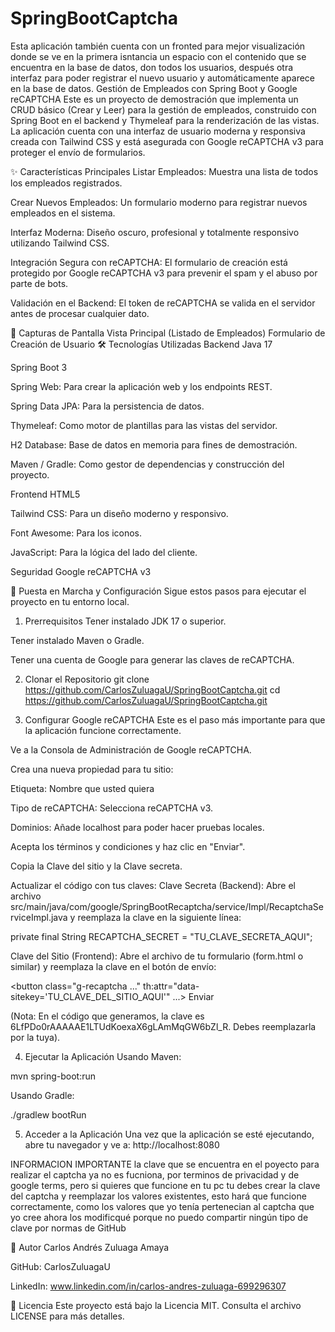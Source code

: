 # SpringBootCaptcha
Esta aplicación también cuenta con un fronted para mejor visualización donde se ve en la primera isntancia un espacio con el contenido que se encuentra en la base de datos, don todos los usuarios, después otra interfaz para poder registrar el nuevo usuario y automáticamente aparece en la base de datos.
Gestión de Empleados con Spring Boot y Google reCAPTCHA
Este es un proyecto de demostración que implementa un CRUD básico (Crear y Leer) para la gestión de empleados, construido con Spring Boot en el backend y Thymeleaf para la renderización de las vistas. La aplicación cuenta con una interfaz de usuario moderna y responsiva creada con Tailwind CSS y está asegurada con Google reCAPTCHA v3 para proteger el envío de formularios.

✨ Características Principales
Listar Empleados: Muestra una lista de todos los empleados registrados.

Crear Nuevos Empleados: Un formulario moderno para registrar nuevos empleados en el sistema.

Interfaz Moderna: Diseño oscuro, profesional y totalmente responsivo utilizando Tailwind CSS.

Integración Segura con reCAPTCHA: El formulario de creación está protegido por Google reCAPTCHA v3 para prevenir el spam y el abuso por parte de bots.

Validación en el Backend: El token de reCAPTCHA se valida en el servidor antes de procesar cualquier dato.

📸 Capturas de Pantalla
Vista Principal (Listado de Empleados)
Formulario de Creación de Usuario
🛠️ Tecnologías Utilizadas
Backend
Java 17

Spring Boot 3

Spring Web: Para crear la aplicación web y los endpoints REST.

Spring Data JPA: Para la persistencia de datos.

Thymeleaf: Como motor de plantillas para las vistas del servidor.

H2 Database: Base de datos en memoria para fines de demostración.

Maven / Gradle: Como gestor de dependencias y construcción del proyecto.

Frontend
HTML5

Tailwind CSS: Para un diseño moderno y responsivo.

Font Awesome: Para los iconos.

JavaScript: Para la lógica del lado del cliente.

Seguridad
Google reCAPTCHA v3

🚀 Puesta en Marcha y Configuración
Sigue estos pasos para ejecutar el proyecto en tu entorno local.

1. Prerrequisitos
Tener instalado JDK 17 o superior.

Tener instalado Maven o Gradle.

Tener una cuenta de Google para generar las claves de reCAPTCHA.

2. Clonar el Repositorio
git clone https://github.com/CarlosZuluagaU/SpringBootCaptcha.git
cd https://github.com/CarlosZuluagaU/SpringBootCaptcha.git

3. Configurar Google reCAPTCHA
Este es el paso más importante para que la aplicación funcione correctamente.

Ve a la Consola de Administración de Google reCAPTCHA.

Crea una nueva propiedad para tu sitio:

Etiqueta: Nombre que usted quiera

Tipo de reCAPTCHA: Selecciona reCAPTCHA v3.

Dominios: Añade localhost para poder hacer pruebas locales.

Acepta los términos y condiciones y haz clic en "Enviar".

Copia la Clave del sitio y la Clave secreta.

Actualizar el código con tus claves:
Clave Secreta (Backend):
Abre el archivo src/main/java/com/google/SpringBootRecaptcha/service/Impl/RecaptchaServiceImpl.java y reemplaza la clave en la siguiente línea:

private final String RECAPTCHA_SECRET = "TU_CLAVE_SECRETA_AQUI";

Clave del Sitio (Frontend):
Abre el archivo de tu formulario (form.html o similar) y reemplaza la clave en el botón de envío:

<button
    class="g-recaptcha ..."
    th:attr="data-sitekey='TU_CLAVE_DEL_SITIO_AQUI'"
    ...>
    Enviar
</button>

(Nota: En el código que generamos, la clave es 6LfPDo0rAAAAAE1LTUdKoexaX6gLAmMqGW6bZl_R. Debes reemplazarla por la tuya).

4. Ejecutar la Aplicación
Usando Maven:

mvn spring-boot:run

Usando Gradle:

./gradlew bootRun

5. Acceder a la Aplicación
Una vez que la aplicación se esté ejecutando, abre tu navegador y ve a:
http://localhost:8080

INFORMACION IMPORTANTE 
la clave que se encuentra en el poyecto para realizar el captcha ya no es fucniona, por terminos de privacidad y de google terms, pero si quieres que funcione en tu pc
tu debes crear la clave del captcha y reemplazar los valores existentes, esto hará que funcione correctamente, como los valores que yo tenía pertenecian al captcha que yo cree 
ahora los modificqué porque no puedo compartir ningún tipo de clave por normas de GitHub 

👤 Autor
Carlos Andrés Zuluaga Amaya

GitHub: CarlosZuluagaU

LinkedIn: www.linkedin.com/in/carlos-andres-zuluaga-699296307

📄 Licencia
Este proyecto está bajo la Licencia MIT. Consulta el archivo LICENSE para más detalles.
